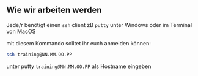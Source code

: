 ## Wie wir arbeiten werden

Jede/r benötigt einen `ssh` client zB `putty` unter Windows oder im Terminal von MacOS

mit diesem Kommando solltet ihr euch anmelden können:

```bash
ssh training@NN.MM.OO.PP
```

unter putty `training@NN.MM.OO.PP` als Hostname eingeben
